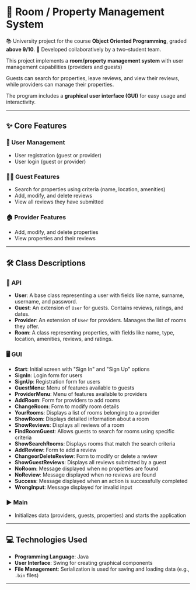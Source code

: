 # 🏨 Room / Property Management System

📚 University project for the course **Object Oriented Programming**, graded **above 9/10**.
👥 Developed collaboratively by a two–student team.  

This project implements a **room/property management system** with user management capabilities (providers and guests)

Guests can search for properties, leave reviews, and view their reviews, while providers can manage their properties.  

The program includes a **graphical user interface (GUI)** for easy usage and interactivity.

---

## ✨ Core Features

### 👥 User Management
- User registration (guest or provider)  
- User login (guest or provider)  

### 🙋‍♂️ Guest Features
- Search for properties using criteria (name, location, amenities)  
- Add, modify, and delete reviews  
- View all reviews they have submitted  

### 🏠 Provider Features
- Add, modify, and delete properties  
- View properties and their reviews  

---

## 🛠️ Class Descriptions

### 📌 API
- **User**: A base class representing a user with fields like name, surname, username, and password.  
- **Guest**: An extension of `User` for guests. Contains reviews, ratings, and dates.  
- **Provider**: An extension of `User` for providers. Manages the list of rooms they offer.  
- **Room**: A class representing properties, with fields like name, type, location, amenities, reviews, and ratings.  

### 🖥️ GUI
- **Start**: Initial screen with "Sign In" and "Sign Up" options  
- **SignIn**: Login form for users  
- **SignUp**: Registration form for users  
- **GuestMenu**: Menu of features available to guests  
- **ProviderMenu**: Menu of features available to providers  
- **AddRoom**: Form for providers to add rooms  
- **ChangeRoom**: Form to modify room details  
- **YourRooms**: Displays a list of rooms belonging to a provider  
- **ShowRoom**: Displays detailed information about a room  
- **ShowReviews**: Displays all reviews of a room  
- **FindRoomGuest**: Allows guests to search for rooms using specific criteria  
- **ShowSearchRooms**: Displays rooms that match the search criteria  
- **AddReview**: Form to add a review  
- **ChangeorDeleteReview**: Form to modify or delete a review  
- **ShowGuestReviews**: Displays all reviews submitted by a guest  
- **NoRoom**: Message displayed when no properties are found  
- **NoReview**: Message displayed when no reviews are found  
- **Success**: Message displayed when an action is successfully completed  
- **WrongInput**: Message displayed for invalid input  

### ▶️ Main
- Initializes data (providers, guests, properties) and starts the application  

---

## 💻 Technologies Used
- **Programming Language**: Java  
- **User Interface**: Swing for creating graphical components  
- **File Management**: Serialization is used for saving and loading data (e.g., `.bin` files)  

---


